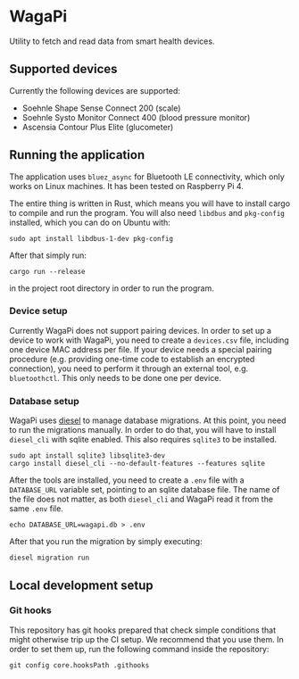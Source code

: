 WagaPi
======

Utility to fetch and read data from smart health devices.

Supported devices
-----------------

Currently the following devices are supported:

* Soehnle Shape Sense Connect 200 (scale)
* Soehnle Systo Monitor Connect 400 (blood pressure monitor)
* Ascensia Contour Plus Elite (glucometer)

Running the application
-----------------------

The application uses `bluez_async` for Bluetooth LE connectivity, which
only works on Linux machines. It has been tested on Raspberry Pi 4.

The entire thing is written in Rust, which means you will have to install
cargo to compile and run the program. You will also need `libdbus`
and `pkg-config` installed, which you can do on Ubuntu with:

```
sudo apt install libdbus-1-dev pkg-config
```

After that simply run:

```
cargo run --release
```

in the project root directory in order to run the program.

### Device setup

Currently WagaPi does not support pairing devices. In order to set up a device
to work with WagaPi, you need to create a `devices.csv` file, including one
device MAC address per file. If your device needs a special pairing procedure
(e.g. providing one-time code to establish an encrypted connection), you need
to perform it through an external tool, e.g. `bluetoothctl`. This only needs
to be done one per device.

### Database setup

WagaPi uses [diesel](https://diesel.rs) to manage database migrations.
At this point, you need to run the migrations manually. In order to do that,
you will have to install `diesel_cli` with sqlite enabled. This also requires
`sqlite3` to be installed.

```
sudo apt install sqlite3 libsqlite3-dev
cargo install diesel_cli --no-default-features --features sqlite 
```

After the tools are installed, you need to create a `.env` file with
a `DATABASE_URL` variable set, pointing to an sqlite database file. The name
of the file does not matter, as both `diesel_cli` and WagaPi read it from
the same `.env` file.

```
echo DATABASE_URL=wagapi.db > .env
```

After that you run the migration by simply executing:

```
diesel migration run
```

Local development setup
-----------------------

### Git hooks

This repository has git hooks prepared that check simple conditions that might
otherwise trip up the CI setup. We recommend that you use them. In order to set
them up, run the following command inside the repository:

```
git config core.hooksPath .githooks
```